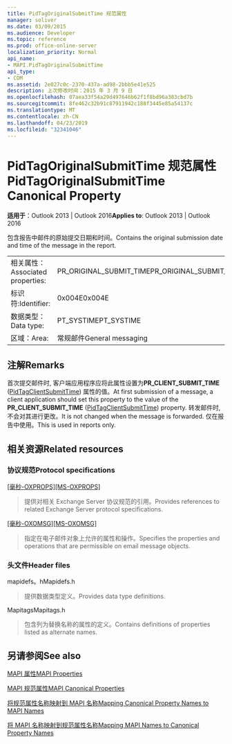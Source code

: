 ```yaml
---
title: PidTagOriginalSubmitTime 规范属性
manager: soliver
ms.date: 03/09/2015
ms.audience: Developer
ms.topic: reference
ms.prod: office-online-server
localization_priority: Normal
api_name:
- MAPI.PidTagOriginalSubmitTime
api_type:
- COM
ms.assetid: 2e027c0c-2370-437a-ad98-2bbb5e41e525
description: 上次修改时间：2015 年 3 月 9 日
ms.openlocfilehash: 07aea33f54a29d497646b62f1f8bd96a383cbd7b
ms.sourcegitcommit: 8fe462c32b91c87911942c188f3445e85a54137c
ms.translationtype: MT
ms.contentlocale: zh-CN
ms.lasthandoff: 04/23/2019
ms.locfileid: "32341046"
---
```

# <a name="pidtagoriginalsubmittime-canonical-property"></a><span data-ttu-id="d6d1c-103">PidTagOriginalSubmitTime 规范属性</span><span class="sxs-lookup"><span data-stu-id="d6d1c-103">PidTagOriginalSubmitTime Canonical Property</span></span>

  
  
<span data-ttu-id="d6d1c-104">**适用于**：Outlook 2013 | Outlook 2016</span><span class="sxs-lookup"><span data-stu-id="d6d1c-104">**Applies to**: Outlook 2013 | Outlook 2016</span></span> 
  
<span data-ttu-id="d6d1c-105">包含报告中邮件的原始提交日期和时间。</span><span class="sxs-lookup"><span data-stu-id="d6d1c-105">Contains the original submission date and time of the message in the report.</span></span>
  
|||
|:-----|:-----|
|<span data-ttu-id="d6d1c-106">相关属性：</span><span class="sxs-lookup"><span data-stu-id="d6d1c-106">Associated properties:</span></span>  <br/> |<span data-ttu-id="d6d1c-107">PR_ORIGINAL_SUBMIT_TIME</span><span class="sxs-lookup"><span data-stu-id="d6d1c-107">PR_ORIGINAL_SUBMIT_TIME</span></span>  <br/> |
|<span data-ttu-id="d6d1c-108">标识符:</span><span class="sxs-lookup"><span data-stu-id="d6d1c-108">Identifier:</span></span>  <br/> |<span data-ttu-id="d6d1c-109">0x004E</span><span class="sxs-lookup"><span data-stu-id="d6d1c-109">0x004E</span></span>  <br/> |
|<span data-ttu-id="d6d1c-110">数据类型：</span><span class="sxs-lookup"><span data-stu-id="d6d1c-110">Data type:</span></span>  <br/> |<span data-ttu-id="d6d1c-111">PT_SYSTIME</span><span class="sxs-lookup"><span data-stu-id="d6d1c-111">PT_SYSTIME</span></span>  <br/> |
|<span data-ttu-id="d6d1c-112">区域：</span><span class="sxs-lookup"><span data-stu-id="d6d1c-112">Area:</span></span>  <br/> |<span data-ttu-id="d6d1c-113">常规邮件</span><span class="sxs-lookup"><span data-stu-id="d6d1c-113">General messaging</span></span>  <br/> |
   
## <a name="remarks"></a><span data-ttu-id="d6d1c-114">注解</span><span class="sxs-lookup"><span data-stu-id="d6d1c-114">Remarks</span></span>

<span data-ttu-id="d6d1c-115">首次提交邮件时, 客户端应用程序应将此属性设置为**PR_CLIENT_SUBMIT_TIME** ([PidTagClientSubmitTime](pidtagclientsubmittime-canonical-property.md)) 属性的值。</span><span class="sxs-lookup"><span data-stu-id="d6d1c-115">At first submission of a message, a client application should set this property to the value of the **PR_CLIENT_SUBMIT_TIME** ([PidTagClientSubmitTime](pidtagclientsubmittime-canonical-property.md)) property.</span></span> <span data-ttu-id="d6d1c-116">转发邮件时, 不会对其进行更改。</span><span class="sxs-lookup"><span data-stu-id="d6d1c-116">It is not changed when the message is forwarded.</span></span> <span data-ttu-id="d6d1c-117">仅在报告中使用。</span><span class="sxs-lookup"><span data-stu-id="d6d1c-117">This is used in reports only.</span></span>
  
## <a name="related-resources"></a><span data-ttu-id="d6d1c-118">相关资源</span><span class="sxs-lookup"><span data-stu-id="d6d1c-118">Related resources</span></span>

### <a name="protocol-specifications"></a><span data-ttu-id="d6d1c-119">协议规范</span><span class="sxs-lookup"><span data-stu-id="d6d1c-119">Protocol specifications</span></span>

<span data-ttu-id="d6d1c-120">[[毫秒-OXPROPS]](https://msdn.microsoft.com/library/f6ab1613-aefe-447d-a49c-18217230b148%28Office.15%29.aspx)</span><span class="sxs-lookup"><span data-stu-id="d6d1c-120">[[MS-OXPROPS]](https://msdn.microsoft.com/library/f6ab1613-aefe-447d-a49c-18217230b148%28Office.15%29.aspx)</span></span>
  
> <span data-ttu-id="d6d1c-121">提供对相关 Exchange Server 协议规范的引用。</span><span class="sxs-lookup"><span data-stu-id="d6d1c-121">Provides references to related Exchange Server protocol specifications.</span></span>
    
<span data-ttu-id="d6d1c-122">[[毫秒-OXOMSG]](https://msdn.microsoft.com/library/daa9120f-f325-4afb-a738-28f91049ab3c%28Office.15%29.aspx)</span><span class="sxs-lookup"><span data-stu-id="d6d1c-122">[[MS-OXOMSG]](https://msdn.microsoft.com/library/daa9120f-f325-4afb-a738-28f91049ab3c%28Office.15%29.aspx)</span></span>
  
> <span data-ttu-id="d6d1c-123">指定在电子邮件对象上允许的属性和操作。</span><span class="sxs-lookup"><span data-stu-id="d6d1c-123">Specifies the properties and operations that are permissible on email message objects.</span></span>
    
### <a name="header-files"></a><span data-ttu-id="d6d1c-124">头文件</span><span class="sxs-lookup"><span data-stu-id="d6d1c-124">Header files</span></span>

<span data-ttu-id="d6d1c-125">mapidefs。h</span><span class="sxs-lookup"><span data-stu-id="d6d1c-125">Mapidefs.h</span></span>
  
> <span data-ttu-id="d6d1c-126">提供数据类型定义。</span><span class="sxs-lookup"><span data-stu-id="d6d1c-126">Provides data type definitions.</span></span>
    
<span data-ttu-id="d6d1c-127">Mapitags</span><span class="sxs-lookup"><span data-stu-id="d6d1c-127">Mapitags.h</span></span>
  
> <span data-ttu-id="d6d1c-128">包含列为替换名称的属性的定义。</span><span class="sxs-lookup"><span data-stu-id="d6d1c-128">Contains definitions of properties listed as alternate names.</span></span>
    
## <a name="see-also"></a><span data-ttu-id="d6d1c-129">另请参阅</span><span class="sxs-lookup"><span data-stu-id="d6d1c-129">See also</span></span>



[<span data-ttu-id="d6d1c-130">MAPI 属性</span><span class="sxs-lookup"><span data-stu-id="d6d1c-130">MAPI Properties</span></span>](mapi-properties.md)
  
[<span data-ttu-id="d6d1c-131">MAPI 规范属性</span><span class="sxs-lookup"><span data-stu-id="d6d1c-131">MAPI Canonical Properties</span></span>](mapi-canonical-properties.md)
  
[<span data-ttu-id="d6d1c-132">将规范属性名称映射到 MAPI 名称</span><span class="sxs-lookup"><span data-stu-id="d6d1c-132">Mapping Canonical Property Names to MAPI Names</span></span>](mapping-canonical-property-names-to-mapi-names.md)
  
[<span data-ttu-id="d6d1c-133">将 MAPI 名称映射到规范属性名称</span><span class="sxs-lookup"><span data-stu-id="d6d1c-133">Mapping MAPI Names to Canonical Property Names</span></span>](mapping-mapi-names-to-canonical-property-names.md)

